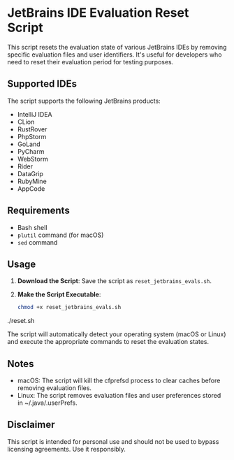 # JetBrains IDE Evaluation Reset Script

This script resets the evaluation state of various JetBrains IDEs by removing specific evaluation files and user identifiers. It's useful for developers who need to reset their evaluation period for testing purposes.

## Supported IDEs

The script supports the following JetBrains products:

- IntelliJ IDEA
- CLion
- RustRover
- PhpStorm
- GoLand
- PyCharm
- WebStorm
- Rider
- DataGrip
- RubyMine
- AppCode

## Requirements

- Bash shell
- `plutil` command (for macOS)
- `sed` command

## Usage

1. **Download the Script**: Save the script as `reset_jetbrains_evals.sh`.

2. **Make the Script Executable**:
   ```bash
   chmod +x reset_jetbrains_evals.sh
  ./reset.sh

The script will automatically detect your operating system (macOS or Linux) and execute the appropriate commands to reset the evaluation states.

## Notes

- macOS: The script will kill the cfprefsd process to clear caches before removing evaluation files.
- Linux: The script removes evaluation files and user preferences stored in ~/.java/.userPrefs.

## Disclaimer
This script is intended for personal use and should not be used to bypass licensing agreements. Use it responsibly.



  

